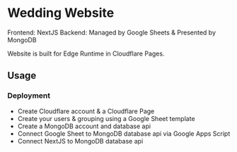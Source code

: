 # Wedding Website

Frontend: NextJS
Backend: Managed by Google Sheets & Presented by MongoDB

Website is built for Edge Runtime in Cloudflare Pages.

## Usage

### Deployment

- Create Cloudflare account & a Cloudflare Page
- Create your users & grouping using a Google Sheet template
- Create a MongoDB account and database api
- Connect Google Sheet to MongoDB database api via Google Apps Script
- Connect NextJS to MongoDB database api